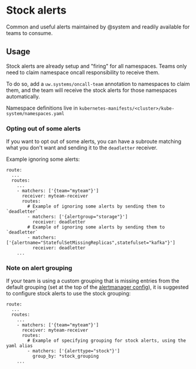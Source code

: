 # Stock alerts
Common and useful alerts maintained by @system and readily available for teams
to consume.

## Usage
Stock alerts are already setup and "firing" for all namespaces. Teams only need
to claim namespace oncall responsibility to receive them.

To do so, add a `uw.systems/oncall-team` annotation to namespaces to claim
them, and the team will receive the stock alerts for those namespaces
automatically.

Namespace definitions live in `kubernetes-manifests/<cluster>/kube-system/namespaces.yaml`

### Opting out of some alerts
If you want to opt out of some alerts, you can have a subroute matching what
you don't want and sending it to the `deadletter` receiver.

Example ignoring some alerts:
```
route:
  ...
  routes:
    ...
    - matchers: ['{team="myteam"}']
      receiver: myteam-receiver
      routes:
        # Example of ignoring some alerts by sending them to `deadletter`
        - matchers: ['{alertgroup="storage"}']
          receiver: deadletter
        # Example of ignoring some alerts by sending them to `deadletter`
        - matchers: ['{alertname="StatefulSetMissingReplicas",statefulset="kafka"}']
          receiver: deadletter
    ...
```

### Note on alert grouping
If your team is using a custom grouping that is missing entries from the
default grouping (set at the top of the [alertmanager
config](https://github.com/utilitywarehouse/kubernetes-manifests/blob/master/prod-aws/sys-mon/resources/alertmanager-config-template.yaml#L12)), it is suggested to configure stock alerts to use the stock grouping:
```
route:
  ...
  routes:
    ...
    - matchers: ['{team="myteam"}']
      receiver: myteam-receiver
      routes:
        # Example of specifying grouping for stock alerts, using the yaml alias
        - matchers: ['{alerttype="stock"}']
          group_by: *stock_grouping
    ...
```
